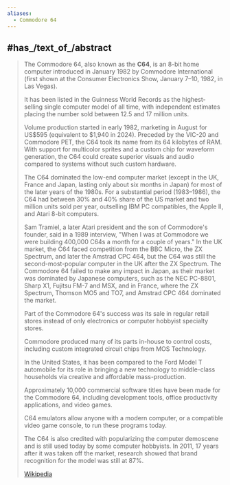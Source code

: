 ```yaml
---
aliases:
  - Commodore 64
---
```


## #has_/text_of_/abstract 

> The Commodore 64, also known as the **C64**, is an 8-bit home computer 
> introduced in January 1982 by Commodore International 
> (first shown at the Consumer Electronics Show, January 7–10, 1982, in Las Vegas). 
> 
> It has been listed in the Guinness World Records as 
> the highest-selling single computer model of all time, 
> with independent estimates placing the number sold between 12.5 and 17 million units. 
> 
> Volume production started in early 1982, 
> marketing in August for US$595 (equivalent to $1,940 in 2024). 
> Preceded by the VIC-20 and Commodore PET, the C64 took its name from its 64 kilobytes of RAM. 
> With support for multicolor sprites and a custom chip for waveform generation, 
> the C64 could create superior visuals and audio compared to systems without such custom hardware.
>
> The C64 dominated the low-end computer market (except in the UK, France and Japan, 
> lasting only about six months in Japan) for most of the later years of the 1980s. 
> For a substantial period (1983–1986), the C64 had between 30% and 40% share of the US market 
> and two million units sold per year, outselling IBM PC compatibles, the Apple II, 
> and Atari 8-bit computers. 
> 
> Sam Tramiel, a later Atari president and the son of Commodore's founder, said in a 1989 interview, 
> "When I was at Commodore we were building 400,000 C64s a month for a couple of years." 
> In the UK market, the C64 faced competition from the BBC Micro, the ZX Spectrum, 
> and later the Amstrad CPC 464, 
> but the C64 was still the second-most-popular computer in the UK after the ZX Spectrum. 
> The Commodore 64 failed to make any impact in Japan, 
> as their market was dominated by Japanese computers, 
> such as the NEC PC-8801, Sharp X1, Fujitsu FM-7 and MSX, 
> and in France, where the ZX Spectrum, Thomson MO5 and TO7, and Amstrad CPC 464 dominated the market.
>
> Part of the Commodore 64's success was its sale in regular retail stores 
> instead of only electronics or computer hobbyist specialty stores. 
> 
> Commodore produced many of its parts in-house to control costs, 
> including custom integrated circuit chips from MOS Technology. 
> 
> In the United States, it has been compared to the Ford Model T automobile for its role in 
> bringing a new technology to middle-class households via creative and affordable mass-production. 
> 
> Approximately 10,000 commercial software titles have been made for the Commodore 64, 
> including development tools, office productivity applications, and video games. 
> 
> C64 emulators allow anyone with a modern computer, 
> or a compatible video game console, to run these programs today. 
> 
> The C64 is also credited with popularizing the computer demoscene 
> and is still used today by some computer hobbyists. 
> In 2011, 17 years after it was taken off the market, research showed that 
> brand recognition for the model was still at 87%.
>
> [Wikipedia](https://en.wikipedia.org/wiki/Commodore%2064) 


